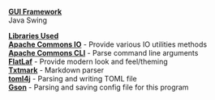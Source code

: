 <u>**GUI Framework**</u>  
Java Swing

<u>**Libraries Used**</u>  
**[Apache Commons IO](https://commons.apache.org/proper/commons-io/)** - Provide various IO utilities methods  
**[Apache Commons CLI](https://commons.apache.org/proper/commons-cli/)** - Parse command line arguments  
**[FlatLaf](https://www.formdev.com/flatlaf/)** - Provide modern look and feel/theming  
**[Txtmark](https://github.com/rjeschke/txtmark)** - Markdown parser  
**[toml4j](https://github.com/mwanji/toml4j)** - Parsing and writing TOML file  
**[Gson](https://github.com/google/gson)** - Parsing and saving config file for this program